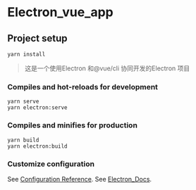 # Electron_vue_app
## Project setup
```
yarn install
```
> 这是一个使用Electron 和@vue/cli 协同开发的Electron 项目
### Compiles and hot-reloads for development
```
yarn serve 
yarn electron:serve
```

### Compiles and minifies for production
```
yarn build
yarn electron:build
```

### Customize configuration
See [Configuration Reference](https://cli.vuejs.org/config/).
See [Electron_Docs](https://www.electronjs.org/docs/all/).
